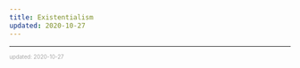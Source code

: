 ```yaml
---
title: Existentialism
updated: 2020-10-27
---
```


---

<sup><sub><font color="#a6a6a6">updated: 2020-10-27</font></sub></sup>
